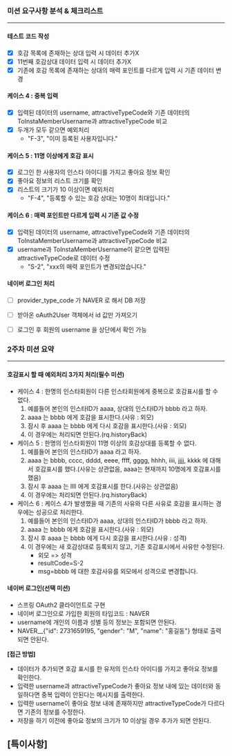 ### 미션 요구사항 분석 & 체크리스트

---
#### 테스트 코드 작성
- [x] 호감 목록에 존재하는 상대 입력 시 데이터 추가X
- [x] 11번째 호감상대 데이터 입력 시 데이터 추가X
- [x] 기존에 호감 목록에 존재하는 상대의 매력 포인트를 다르게
입력 시 기존 데이터 변경

#### 케이스 4 : 중복 입력
- [x] 입력된 데이터의 username, attractiveTypeCode와 기존 데이터의 ToInstaMemberUsername과 attractiveTypeCode 비교
- [x] 두개가 모두 같으면 예외처리
  - "F-3", "이미 등록된 사용자입니다."

#### 케이스 5 : 11명 이상에게 호감 표시
- [x] 로그인 한 사용자의 인스타 아이디를 가지고 좋아요 정보 확인
- [x] 좋아요 정보의 리스트 크기를 확인
- [x] 리스트의 크기가 10 이상이면 예외처리
  - "F-4", "등록할 수 있는 호감 상대는 10명이 최대입니다."

#### 케이스 6 : 매력 포인트만 다르게 입력 시 기존 값 수정
- [x] 입력된 데이터의 username, attractiveTypeCode와 기존 데이터의 ToInstaMemberUsername과 attractiveTypeCode 비교
- [x] username과 ToInstaMemberUsername이 같으면 입력된 attractiveTypeCode로 데이터 수정
  - "S-2", "xxx의 매력 포인트가 변경되었습니다."

#### 네이버 로그인 처리
- [ ] provider_type_code 가 NAVER 로 해서 DB 저장
- [ ] 받아온 oAuth2User 객체에서 id 값만 가져오기
- [ ] 로그인 후 회원의 username 을 상단에서 확인 가능


### 2주차 미션 요약

---
#### 호감표시 할 때 예외처리 3가지 처리(필수 미션)
- 케이스 4 : 한명의 인스타회원이 다른 인스타회원에게 중복으로 호감표시를 할 수 없다. 
  1. 예를들어 본인의 인스타ID가 aaaa, 상대의 인스타ID가 bbbb 라고 하자.
  2. aaaa 는 bbbb 에게 호감을 표시한다.(사유 : 외모)
  3. 잠시 후 aaaa 는 bbbb 에게 다시 호감을 표시한다.(사유 : 외모)
  4. 이 경우에는 처리되면 안된다.(rq.historyBack)
- 케이스 5 : 한명의 인스타회원이 11명 이상의 호감상대를 등록할 수 없다.
  1. 예를들어 본인의 인스타ID가 aaaa 라고 하자.
  2. aaaa 는 bbbb, cccc, dddd, eeee, ffff, gggg, hhhh, iiii, jjjj, kkkk 에 대해서 호감표시를 했다.(사유는 상관없음, aaaa는 현재까지 10명에게 호감표시를 했음)
  3. 잠시 후 aaaa 는 llll 에게 호감표시를 한다.(사유는 상관없음)
  4. 이 경우에는 처리되면 안된다.(rq.historyBack)
- 케이스 6 : 케이스 4가 발생했을 때 기존의 사유와 다른 사유로 호감을 표시하는 경우에는 성공으로 처리한다.
  1. 예를들어 본인의 인스타ID가 aaaa, 상대의 인스타ID가 bbbb 라고 하자.
  2. aaaa 는 bbbb 에게 호감을 표시한다.(사유 : 외모)
  3. 잠시 후 aaaa 는 bbbb 에게 다시 호감을 표시한다.(사유 : 성격)
  4. 이 경우에는 새 호감상대로 등록되지 않고, 기존 호감표시에서 사유만 수정된다.
     - 외모 => 성격
     - resultCode=S-2
     - msg=bbbb 에 대한 호감사유를 외모에서 성격으로 변경합니다.

#### 네이버 로그인(선택 미션)
- 스프링 OAuth2 클라이언트로 구현
- 네이버 로그인으로 가입한 회원의 타입코드 : NAVER
- username에 개인의 이름과 성별 등의 정보는 포함되면 안된다.
- NAVER__{"id": 2731659195, "gender": "M", "name": "홍길동"} 형태로 출력되면 안된다.


**[접근 방법]**
- 데이터가 추가되면 호감 표시를 한 유저의 인스타 아이디를
 가지고 좋아요 정보를 확인한다.
- 입력한 username과 attractiveTypeCode가 좋아요 정보 내에 있는
 데이터와 동일하다면 중복 입력이 안된다는 메시지를 출력한다.
- 입력한 username이 좋아요 정보 내에 존재하지만 attractiveTypeCode가 다르다면
 기존의 정보를 수정한다.
- 저장을 하기 이전에 좋아요 정보의 크기가 10 이상일 경우
 추가가 되면 안된다.




**[특이사항]**
- 